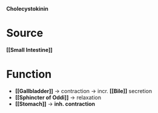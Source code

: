**Cholecystokinin**

# Source 
**[[Small Intestine]]**

# Function
- **[[Gallbladder]]** -> contraction -> incr. **[[Bile]]** secretion
- **[[Sphincter of Oddi]]** -> relaxation
- **[[Stomach]]** -> **inh. contraction**
